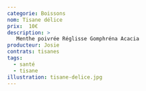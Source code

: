 ```yaml
---
categorie: Boissons
nom: Tisane délice
prix:  10€
description: >
   Menthe poivrée Réglisse Gomphréna Acacia
producteur: Josie
contrats: tisanes
tags: 
  - santé
  - tisane
illustration: tisane-delice.jpg
---
```


